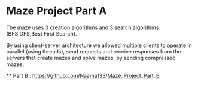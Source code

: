# Maze Project Part A

The maze uses 3 creation algorithms and 3 search algorithms (BFS,DFS,Best First Search).

By using client-server architecture we allowed multiple clients to operate in parallel (using threads),
send requests and receive responses from the servers that create mazes and solve mazes, by sending compressed mazes.

** Part B : https://github.com/Naama133/Maze_Project_Part_B


